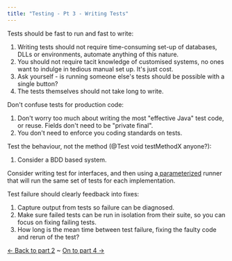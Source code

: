 ```yaml
---
title: "Testing - Pt 3 - Writing Tests"
---
```

<p class="c3"><span>Tests should be fast to run and fast to write:</span></p>
<p class="c2"><span></span></p>
<ol class="c0" start="1">
	<li class="c1"><span>Writing tests should not require time-consuming set-up of databases, DLLs or environments, automate anything of this nature.</span></li>
	<li class="c1"><span>You should not require tacit knowledge of customised systems, no ones want to indulge in tedious manual set up. It&#39;s just cost.</span></li>
	<li class="c1"><span>Ask yourself - is running someone else&#39;s tests should be possible with a single button?</span></li>
	<li class="c1"><span>The tests themselves should not take long to write.</span></li>
</ol>
<p class="c2"><span></span></p>
<p class="c3"><span>Don&#39;t confuse tests for production code:</span></p>
<p class="c2"><span></span></p>
<ol class="c0" start="1">
	<li class="c1"><span>Don&#39;t worry too much about writing the most &quot;effective Java&quot; test code, or reuse. Fields don&#39;t need to be &quot;private final&quot;.</span></li>
	<li class="c1">You don't need to enforce you coding standards on tests.</li>
</ol>

<p>Test the behaviour, not the method (@Test void testMethodX anyone?):</p>

<ol>
	<li class="c1"><span>Consider a BDD based system.</span></li>
</ol>
<p class="c2"><span></span></p>
<p class="c3"><span>Consider writing test for interfaces, and then using a</span><span><a class="c5" href="https://blogs.oracle.com/jacobc/entry/parameterized_unit_tests_with_junit">&nbsp;</a></span><span class="c4"><a class="c5" href="https://blogs.oracle.com/jacobc/entry/parameterized_unit_tests_with_junit">parameterized</a></span><span>&nbsp;runner that will run the same set of tests for each implementation.</span></p>
<p class="c2"><span></span></p>
<p class="c3"><span>Test failure should clearly feedback into fixes:</span></p>
<p class="c2"><span></span></p>
<ol class="c0" start="1">
	<li class="c1"><span>Capture output from tests so failure can be diagnosed.</span></li>
	<li class="c1"><span>Make sure failed tests can be run in isolation from their suite, so you can focus on fixing failing tests.</span></li>
	<li class="c1"><span>How long is the mean time between test failure, fixing the faulty code and rerun of the test?</span></li>
</ol>
<p class="c2"><span></span></p>
<p><a href="/content/testing-pt-2-choosing-your-system">&larr; Back to part 2</a> ~ <a href="/content/testing-pt-4-test-support-and-test-doubles">On to part 4 &rarr;</a></p>
